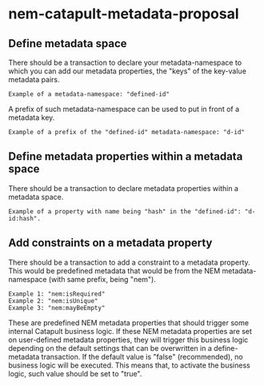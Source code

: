 # nem-catapult-metadata-proposal
## Define metadata space
There should be a transaction to declare your metadata-namespace to which you can add our metadata properties, the "keys" of the key-value metadata pairs.

    Example of a metadata-namespace: "defined-id"

A prefix of such metadata-namespace can be used to put in front of a metadata key.

    Example of a prefix of the "defined-id" metadata-namespace: "d-id"

## Define metadata properties within a metadata space
There should be a transaction to declare metadata properties within a metadata space.

    Example of a property with name being "hash" in the "defined-id": "d-id:hash".
    
## Add constraints on a metadata property
There should be a transaction to add a constraint to a metadata property. This would be predefined metadata that would be from the NEM metadata-namespace (with same prefix, being "nem").

    Example 1: "nem:isRequired"
    Example 2: "nem:isUnique"
    Example 3: "nem:mayBeEmpty"

These are predefined NEM metadata properties that should trigger some internal Catapult business logic. 
If these NEM metadata properties are set on user-defined metadata properties, they will trigger this business logic depending on the default settings that can be overwritten in a define-metadata transaction.
If the default value is "false" (recommended), no business logic will be executed. This means that, to activate the business logic, such value should be set to "true".


